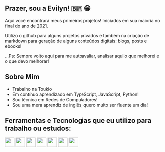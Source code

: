 ## Prazer, sou a Evilyn! 🇧🇷 😁

Aqui você encontrará meus primeiros projetos! Iniciados em sua maioria no final do ano de 2021.
<p>Utilizo o github para alguns projetos privados e também na criação de markdown para geração de alguns conteúdos digitais: blogs, posts e ebooks!</p>
<p>...Ps: Sempre volto aqui para me autoavaliar, analisar aquilo que melhorei e o que devo melhorar!</p>

## Sobre Mim
- Trabalho na Toukio
- Em contínuo aprendizado em TypeScript, JavaScript, Python!
- Sou técnica em Redes de Computadores!
- Sou uma mera aprendiz de inglês, quero muito ser fluente um dia!

## Ferramentas e Tecnologias que eu utilizo para trabalho ou estudos:
<div width="100%" display="flex" gap="10px">
<img height="30px" width="30px" src="https://cdn.jsdelivr.net/gh/devicons/devicon/icons/nodejs/nodejs-original.svg" />  
<img height="30px" width="30px" src="https://cdn.jsdelivr.net/gh/devicons/devicon/icons/react/react-original.svg" />
<img height="30px" width="30px" src="https://cdn.jsdelivr.net/gh/devicons/devicon/icons/javascript/javascript-original.svg" />
<img height="30px" width="30px" src="https://cdn.jsdelivr.net/gh/devicons/devicon/icons/typescript/typescript-original.svg" />
<img height="30px" width="30px" src="https://cdn.jsdelivr.net/gh/devicons/devicon/icons/linux/linux-original.svg" />
<img height="30px" width="30px" src="https://cdn.jsdelivr.net/gh/devicons/devicon/icons/python/python-original.svg" />
<img height="30px" width="30px"src="https://cdn.jsdelivr.net/gh/devicons/devicon/icons/markdown/markdown-original.svg" />
          
          
          
          
</div>
